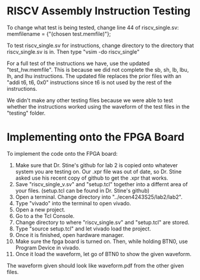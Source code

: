 # RISCV Assembly Instruction Testing

To change what test is being tested, change line 44 of riscv_single.sv:
memfilename = {"(chosen test.memfile)"};

To test riscv_single.sv for instructions, change directory to the directory that riscv_single.sv is in. Then type 
"vsim -do riscv_single"

For a full test of the instructions we have, use the updated "test_hw.memfile". This is because we did not complete the
sb, sh, lb, lbu, lh, and lhu instructions. The updated file replaces the prior files with an "addi t6, t6, 0x0" instructions
since t6 is not used by the rest of the instructions.

We didn't make any other testing files because we were able to test whether the instructions worked using the waveform of the
test files in the "testing" folder.

# Implementing onto the FPGA Board

To implement the code onto the FPGA board:
1. Make sure that Dr. Stine's github for lab 2 is copied onto whatever system you are testing on. Our .xpr file was out of
   date, so Dr. Stine asked use his recent copy of github to get the .xpr that works.
2. Save "riscv_single_v.sv" and "setup.tcl" together into a differnt area of your files. (setup.tcl can be found in
   Dr. Stine's github)
4. Open a terminal. Change directory into "../ecen4243S25/lab2/lab2".
5. Type "vivado" into the terminal to open vivado.
6. Open a new project.
7. Go to a the Tcl Console.
8. Change directory to where "riscv_single.sv" and "setup.tcl" are stored.
9. Type "source setup.tcl" and let vivado load the project.
10. Once it is finished, open hardware manager.
11. Make sure the fpga board is turned on. Then, while holding BTN0, use Program Device in vivado.
12. Once it load the waveform, let go of BTN0 to show the given waveform.

The waveform given should look like waveform.pdf from the other given files.

